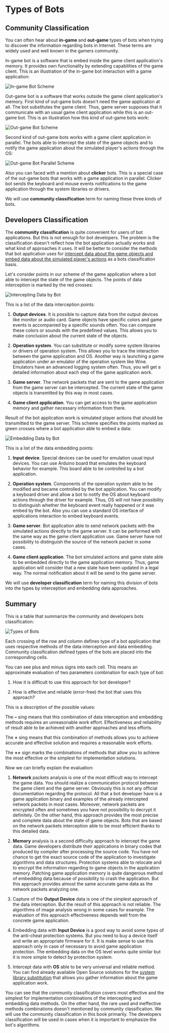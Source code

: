 # Types of Bots

## Community Classification

You can often hear about **in-game** and **out-game** types of bots when trying to discover the information regarding bots in Internet. These terms are widely used and well known in the gamers community.

In-game bot is a software that is embed inside the game client application's memory. It provides own functionality by extending capabilities of the game client. This is an illustration of the in-game bot interaction with a game application:

![In-game Bot Scheme](ingame-bot.png)

Out-game bot is a software that works outside the game client application's memory. First kind of out-game bots doesn't need the game application at all. The bot substitutes the game client. Thus, game server supposes that it communicate with an usual game client application while this is an out-game bot. This is an illustration how this kind of out-game bots work:

![Out-game Bot Scheme](outgame-bot.png)

Second kind of out-game bots works with a game client application in parallel. The bots able to intercept the state of the game objects and to notify the game application about the simulated player's actions through the OS:

![Out-game Bot Parallel Scheme](outgame-bot-parallel.png)

Also you can faced with a mention about **clicker** bots. This is a special case of the out-game bots that works with a game application in parallel. Clicker bot sends the keyboard and mouse events notifications to the game application through the system libraries or drivers.

We will use **community classification** term for naming these three kinds of bots.

## Developers Classification

The **community classification** is quite convenient for users of bot applications. But this is not enough for bot developers. The problem is the classification doesn't reflect how the bot application actually works and what kind of approaches it uses. It will be better to consider the methods that bot application uses for [intercept data about the game objects and embed data about the simulated player's actions](http://stackoverflow.com/questions/2741040/video-game-bots) as a bots classification basis.

Let's consider points in our scheme of the game application where a bot able to intercept the state of the game objects. The points of data interception is marked by the red crosses:

![Intercepting Data by Bot](input-data-bot.png)

This is a list of the data interception points:

1. **Output devices**. It is possible to capture data from the output devices like monitor or audio card. Game objects have specific colors and game events is accompanied by a specific sounds often. You can compare these colors or sounds with the predefined values. This allows you to make conclusion about the current state of the objects.

2. **Operation system**. You can substitute or modify some system libraries or drivers of operation system. This allows you to trace the interaction between the game application and OS. Another way is launching a game application under an emulator of the operation system like Wine. Emulators have an advanced logging system often. Thus, you will get a detailed information about each step of the game application work.

3. **Game server**. The network packets that are sent to the game application from the game server can be intercepted. The current state of the game objects is transmitted by this way in most cases.

4. **Game client application**. You can get access to the game application memory and gather necessary information from there.

Result of the bot application work is simulated player actions that should be transmitted to the game server. This  scheme specifies the points marked as green crosses where a bot application able to embed a data:

![Embedding Data by Bot](output-data-bot.png)

This is a list of the data embedding points:

1. **Input device**. Special devices can be used for emulation usual input devices. You can use Arduino board that emulates the keyboard behavior for example. This board able to be controlled by a bot application.

2. **Operation system**. Components of the operation system able to be modified and became controlled by the bot application. You can modify a keyboard driver and allow a bot to notify the OS about keyboard actions through the driver for example. Thus, OS will not have possibility to distinguish whether the keyboard event really happened or it was embed by the bot. Also you can use a standard OS interface of applications interaction to embed keyboard events.

3. **Game server**. Bot application able to send network packets with the simulated actions directly to the game server. It can be performed with the same way as the game client application use. Game server have not possibility to distinguish the source of the network packet in some cases.

4. **Game client application**. The bot simulated actions and game state able to be embedded directly to the game application memory. Thus, game application will consider that a new state have been updated in a legal way. The normal notification about it will be send to the game server.

We will use **developer classification** term for naming this division of bots into the types by interception and embedding data approaches.

## Summary

This is a table that summarize the community and developers bots classification:

![Types of Bots](types-of-bots.png)

Each crossing of the row and column defines type of a bot application that uses respective methods of the data interception and data embedding. Community classification defined types of the bots are placed into the corresponding cells. 

You can see plus and minus signs into each cell. This means an approximate evaluation of two parameters combination for each type of bot:

1. How it is difficult to use this approach for bot developer?

2. How is effective and reliable (error-free) the bot that uses this approach?

This is a description of the possible values:

The **–** sing means that this combination of data interception and embedding methods requires an unreasonable work effort. Effectiveness and reliability of result able to be achieved with another approaches and less efforts.

The **+** sing means that this combination of methods allows you to achieve accurate and effective solution and requires a reasonable work efforts.

The **++** sign marks the combinations of methods that allow you to achieve the most effective or the simplest for implementation solutions.

Now we can briefly explain the evaluation:

1. **Network** packets analysis is one of the most difficult way to intercept the game data. You should realize a communication protocol between the game client and the game server. Obviously this is not any official documentation regarding the protocol. All that a bot developer have is a game application binary and examples of the already intercepted network packets in most cases. Moreover, network packets are encrypted often and sometimes you have not possibility to decrypt it definitely. On the other hand, this approach provides the most precise and complete data about the state of game objects. Bots that are based on the network packets interception able to be most efficient thanks to this detailed data.

2. **Memory** analysis is a second difficulty approach to intercept the game data. Game developers distribute their applications in binary codes that produced by compiler after processing the source code. You have not chance to get the exact source code of the application to investigate algorithms and data structures. Protection systems able to relocate and to encrypt the information regarding to game objects in the application memory. Patching game application memory is quite dangerous method of embedding data because of possibility to crash the application. But this approach provides almost the same accurate game data as the network packets analyzing one.

3. Capture of the **Output Device** data is one of the simplest approach of the data interception. But the result of this approach is not reliable. The  algorithms of image analysis wrong in some cases for example. The evaluation of this approach effectiveness depends well from the concrete game application.

4. Embedding data with **Input Device** is a good way to avoid some types of the anti-cheat protection systems. But you need to buy a device itself and write an appropriate firmware for it. It is make sense to use this approach only in case of necessary to avoid game application protection. The embedding data on the OS level works quite similar but it is more simple to detect by protection system.

5. Intercept data with **OS** able to be very universal and reliable method. You can find already available Open Source solutions for the [system library substitution](https://graphics.stanford.edu/~mdfisher/D3D9Interceptor.html) that allows you gather information about the game application work.

You can see that the community classification covers most effective and the simplest for implementation combinations of the intercepting and embedding data methods. On the other hand, the rare used and ineffective methods combinations doesn't mentioned by community classification. We will use the community classification in this book primarily. The developers classification will be used in cases when it is important to emphasize the bot's algorithms.

